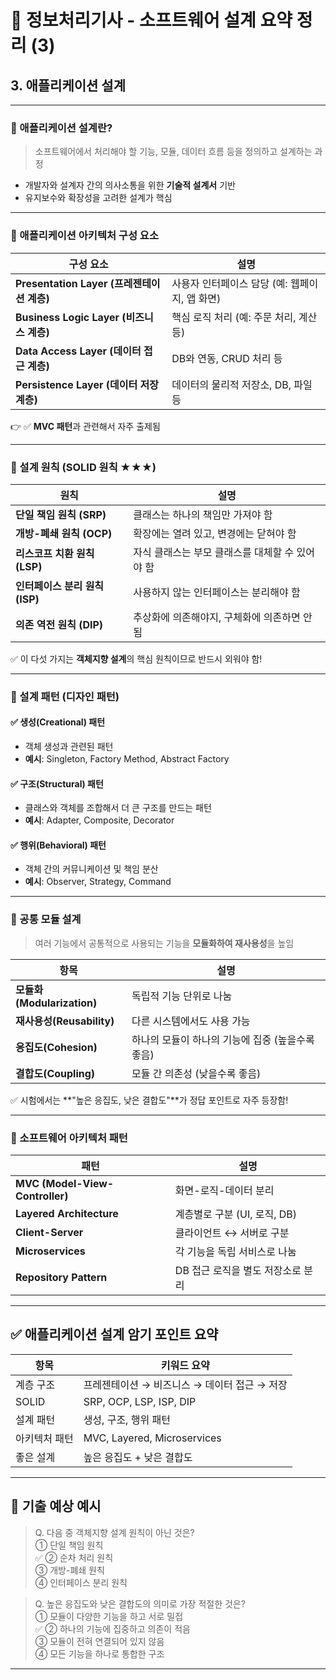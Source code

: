 # 📘 정보처리기사 - 소프트웨어 설계 요약 정리 (3)

## 3. 애플리케이션 설계

---

### 🔹 애플리케이션 설계란?

> 소프트웨어에서 처리해야 할 기능, 모듈, 데이터 흐름 등을 정의하고 설계하는 과정  
- 개발자와 설계자 간의 의사소통을 위한 **기술적 설계서** 기반  
- 유지보수와 확장성을 고려한 설계가 핵심

---

### 🔹 애플리케이션 아키텍처 구성 요소

| 구성 요소 | 설명 |
|-----------|------|
| **Presentation Layer (프레젠테이션 계층)** | 사용자 인터페이스 담당 (예: 웹페이지, 앱 화면) |
| **Business Logic Layer (비즈니스 계층)** | 핵심 로직 처리 (예: 주문 처리, 계산 등) |
| **Data Access Layer (데이터 접근 계층)** | DB와 연동, CRUD 처리 등 |
| **Persistence Layer (데이터 저장 계층)** | 데이터의 물리적 저장소, DB, 파일 등 |

👉 ✅ **MVC 패턴**과 관련해서 자주 출제됨

---

### 🔹 설계 원칙 (SOLID 원칙 ★★★)

| 원칙 | 설명 |
|------|------|
| **단일 책임 원칙 (SRP)** | 클래스는 하나의 책임만 가져야 함 |
| **개방-폐쇄 원칙 (OCP)** | 확장에는 열려 있고, 변경에는 닫혀야 함 |
| **리스코프 치환 원칙 (LSP)** | 자식 클래스는 부모 클래스를 대체할 수 있어야 함 |
| **인터페이스 분리 원칙 (ISP)** | 사용하지 않는 인터페이스는 분리해야 함 |
| **의존 역전 원칙 (DIP)** | 추상화에 의존해야지, 구체화에 의존하면 안 됨 |

✅ 이 다섯 가지는 **객체지향 설계**의 핵심 원칙이므로 반드시 외워야 함!

---

### 🔹 설계 패턴 (디자인 패턴)

#### ✅ 생성(Creational) 패턴
- 객체 생성과 관련된 패턴
- **예시**: Singleton, Factory Method, Abstract Factory

#### ✅ 구조(Structural) 패턴
- 클래스와 객체를 조합해서 더 큰 구조를 만드는 패턴
- **예시**: Adapter, Composite, Decorator

#### ✅ 행위(Behavioral) 패턴
- 객체 간의 커뮤니케이션 및 책임 분산
- **예시**: Observer, Strategy, Command

---

### 🔹 공통 모듈 설계

> 여러 기능에서 공통적으로 사용되는 기능을 **모듈화하여 재사용성**을 높임

| 항목 | 설명 |
|------|------|
| **모듈화(Modularization)** | 독립적 기능 단위로 나눔 |
| **재사용성(Reusability)** | 다른 시스템에서도 사용 가능 |
| **응집도(Cohesion)** | 하나의 모듈이 하나의 기능에 집중 (높을수록 좋음) |
| **결합도(Coupling)** | 모듈 간 의존성 (낮을수록 좋음) |

✅ 시험에서는 **"높은 응집도, 낮은 결합도"**가 정답 포인트로 자주 등장함!

---

### 🔹 소프트웨어 아키텍처 패턴

| 패턴 | 설명 |
|------|------|
| **MVC (Model-View-Controller)** | 화면-로직-데이터 분리 |
| **Layered Architecture** | 계층별로 구분 (UI, 로직, DB) |
| **Client-Server** | 클라이언트 ↔ 서버로 구분 |
| **Microservices** | 각 기능을 독립 서비스로 나눔 |
| **Repository Pattern** | DB 접근 로직을 별도 저장소로 분리 |

---

## ✅ 애플리케이션 설계 암기 포인트 요약

| 항목 | 키워드 요약 |
|------|-------------|
| 계층 구조 | 프레젠테이션 → 비즈니스 → 데이터 접근 → 저장 |
| SOLID | SRP, OCP, LSP, ISP, DIP |
| 설계 패턴 | 생성, 구조, 행위 패턴 |
| 아키텍처 패턴 | MVC, Layered, Microservices |
| 좋은 설계 | 높은 응집도 + 낮은 결합도 |

---

## 🎯 기출 예상 예시

> Q. 다음 중 객체지향 설계 원칙이 아닌 것은?  
> ① 단일 책임 원칙  
> ✅ ② 순차 처리 원칙  
> ③ 개방-폐쇄 원칙  
> ④ 인터페이스 분리 원칙

> Q. 높은 응집도와 낮은 결합도의 의미로 가장 적절한 것은?  
> ① 모듈이 다양한 기능을 하고 서로 밀접  
> ✅ ② 하나의 기능에 집중하고 의존이 적음  
> ③ 모듈이 전혀 연결되어 있지 않음  
> ④ 모든 기능을 하나로 통합한 구조

---
